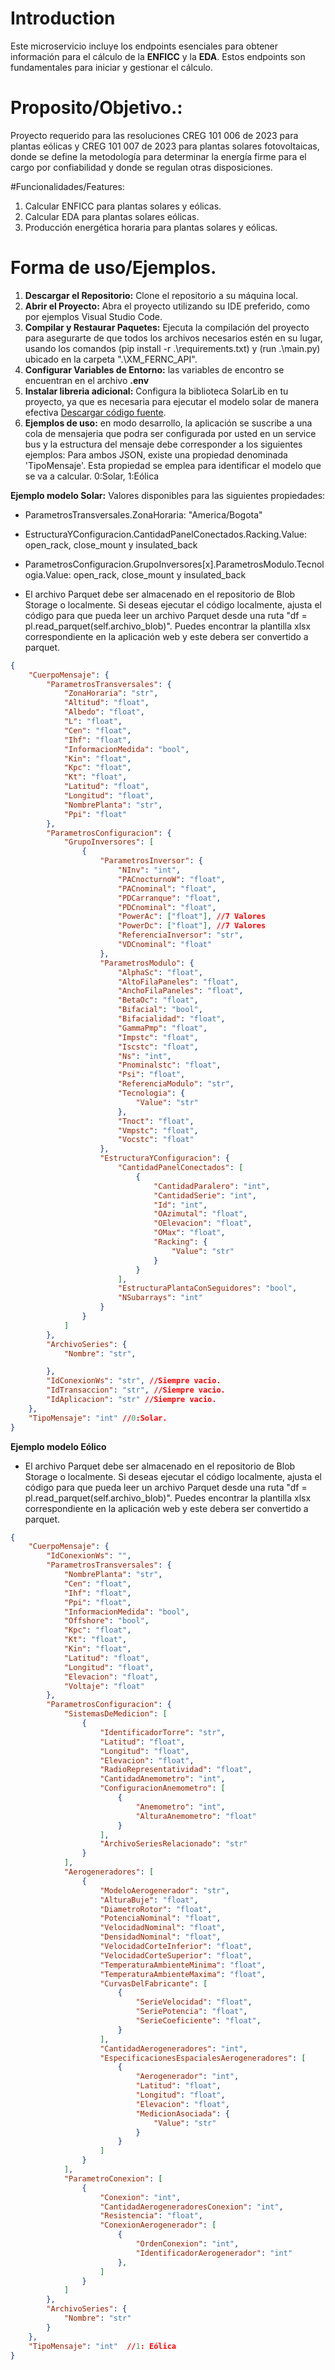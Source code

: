 # Introduction 
Este microservicio incluye los endpoints esenciales para obtener información para el cálculo de la **ENFICC** y la **EDA**. Estos endpoints son fundamentales para iniciar y gestionar el cálculo.

# Proposito/Objetivo.: 
Proyecto requerido para las resoluciones CREG 101 006 de 2023 para plantas eólicas y CREG 101 007 de 2023 para plantas solares fotovoltaicas, donde se define la metodología para determinar la energía firme para el cargo por confiabilidad y donde se regulan otras disposiciones.

#Funcionalidades/Features:
1. Calcular ENFICC para plantas solares y eólicas.
2. Calcular EDA para plantas solares eólicas.
3. Producción energética horaria para plantas solares y eólicas.

# Forma de uso/Ejemplos.
1. **Descargar el Repositorio:** Clone el repositorio a su máquina local.
2. **Abrir el Proyecto:** Abra el proyecto utilizando su IDE preferido, como por ejemplos Visual Studio Code.
3. **Compilar y Restaurar Paquetes:** Ejecuta la compilación del proyecto para asegurarte de que todos los archivos necesarios estén en su lugar, usando los comandos (pip install -r .\requirements.txt) y (run .\main.py) ubicado en la carpeta ".\XM_FERNC_API".
4. **Configurar Variables de Entorno:** las variables de encontro se encuentran en el archivo **.env**
5. **Instalar libreria adicional:** Configura la biblioteca SolarLib en tu proyecto, ya que es necesaria para ejecutar el modelo solar de manera efectiva [Descargar código fuente](https://github.com/XM-SA-ESP/CND-PlaneacionOperacion-SOLARLIB).
6. **Ejemplos de uso:** en modo desarrollo, la aplicación se suscribe a una cola de mensajeria que podra ser configurada por usted en un service bus y la estructura del mensaje debe corresponder a los siguientes ejemplos:
Para ambos JSON, existe una propiedad denominada 'TipoMensaje'. Esta propiedad se emplea para identificar el modelo que se va a calcular. 0:Solar, 1:Eólica

**Ejemplo modelo Solar:**
Valores disponibles para las siguientes propiedades:
- ParametrosTransversales.ZonaHoraria: "America/Bogota"
- EstructuraYConfiguracion.CantidadPanelConectados.Racking.Value: open_rack, close_mount y insulated_back
- ParametrosConfiguracion.GrupoInversores[x].ParametrosModulo.Tecnologia.Value: open_rack, close_mount y insulated_back

- El archivo Parquet debe ser almacenado en el repositorio de Blob Storage o localmente. Si deseas ejecutar el código localmente, ajusta el código para que pueda leer un archivo Parquet desde una ruta "df = pl.read_parquet(self.archivo_blob)". Puedes encontrar la plantilla xlsx correspondiente en la aplicación web y este debera ser convertido a parquet.
```json
{
	"CuerpoMensaje": {
		"ParametrosTransversales": {
			"ZonaHoraria": "str",
			"Altitud": "float",
			"Albedo": "float",
			"L": "float",
			"Cen": "float",
			"Ihf": "float",
			"InformacionMedida": "bool",
			"Kin": "float",
			"Kpc": "float",
			"Kt": "float",
			"Latitud": "float",
			"Longitud": "float",
			"NombrePlanta": "str",
			"Ppi": "float"
		},
		"ParametrosConfiguracion": {
			"GrupoInversores": [
				{
					"ParametrosInversor": {
						"NInv": "int",
						"PACnocturnoW": "float",
						"PACnominal": "float",
						"PDCarranque": "float",
						"PDCnominal": "float",
						"PowerAc": ["float"], //7 Valores
						"PowerDc": ["float"], //7 Valores
						"ReferenciaInversor": "str",
						"VDCnominal": "float"
					},
					"ParametrosModulo": {
						"AlphaSc": "float",
						"AltoFilaPaneles": "float",
						"AnchoFilaPaneles": "float",
						"BetaOc": "float",
						"Bifacial": "bool",
						"Bifacialidad": "float",
						"GammaPmp": "float",
						"Impstc": "float",
						"Iscstc": "float",
						"Ns": "int",
						"Pnominalstc": "float",
						"Psi": "float",
						"ReferenciaModulo": "str",
						"Tecnologia": {
							"Value": "str"
						},
						"Tnoct": "float",
						"Vmpstc": "float",
						"Vocstc": "float"
					},
					"EstructuraYConfiguracion": {
						"CantidadPanelConectados": [
							{
								"CantidadParalero": "int",
								"CantidadSerie": "int",
								"Id": "int",
								"OAzimutal": "float",
								"OElevacion": "float",
								"OMax": "float",
								"Racking": {
									"Value": "str"
								}
							}							
						],
						"EstructuraPlantaConSeguidores": "bool",
						"NSubarrays": "int"
					}
				}
			]
		},
		"ArchivoSeries": {
			"Nombre": "str",

		},
		"IdConexionWs": "str", //Siempre vacio.
		"IdTransaccion": "str", //Siempre vacio.
		"IdAplicacion": "str" //Siempre vacio.
	},
	"TipoMensaje": "int" //0:Solar.
}
```

**Ejemplo modelo Eólico**
- El archivo Parquet debe ser almacenado en el repositorio de Blob Storage o localmente. Si deseas ejecutar el código localmente, ajusta el código para que pueda leer un archivo Parquet desde una ruta "df = pl.read_parquet(self.archivo_blob)". Puedes encontrar la plantilla xlsx correspondiente en la aplicación web y este debera ser convertido a parquet.
```json
{
	"CuerpoMensaje": {
		"IdConexionWs": "",
		"ParametrosTransversales": {
			"NombrePlanta": "str",
			"Cen": "float",
			"Ihf": "float",
			"Ppi": "float",
			"InformacionMedida": "bool",
			"Offshore": "bool",
			"Kpc": "float",
			"Kt": "float",
			"Kin": "float",
			"Latitud": "float",
			"Longitud": "float",
			"Elevacion": "float",
			"Voltaje": "float"
		},
		"ParametrosConfiguracion": {
			"SistemasDeMedicion": [
				{
					"IdentificadorTorre": "str",
					"Latitud": "float",
					"Longitud": "float",
					"Elevacion": "float",
					"RadioRepresentatividad": "float",
					"CantidadAnemometro": "int",
					"ConfiguracionAnemometro": [
						{
							"Anemometro": "int",
							"AlturaAnemometro": "float"
						}
					],
					"ArchivoSeriesRelacionado": "str"
				}
			],
			"Aerogeneradores": [
				{
					"ModeloAerogenerador": "str",
					"AlturaBuje": "float",
					"DiametroRotor": "float",
					"PotenciaNominal": "float",
					"VelocidadNominal": "float",
					"DensidadNominal": "float",
					"VelocidadCorteInferior": "float",
					"VelocidadCorteSuperior": "float",
					"TemperaturaAmbienteMinima": "float",
					"TemperaturaAmbienteMaxima": "float",
					"CurvasDelFabricante": [
						{
							"SerieVelocidad": "float",
							"SeriePotencia": "float",
							"SerieCoeficiente": "float",
						}						
					],
					"CantidadAerogeneradores": "int",
					"EspecificacionesEspacialesAerogeneradores": [
						{
							"Aerogenerador": "int",
							"Latitud": "float",
							"Longitud": "float",
							"Elevacion": "float",
							"MedicionAsociada": {
								"Value": "str"
							}
						}
					]
				}
			],
			"ParametroConexion": [
				{
					"Conexion": "int",
					"CantidadAerogeneradoresConexion": "int",
					"Resistencia": "float",
					"ConexionAerogenerador": [
						{
							"OrdenConexion": "int",
							"IdentificadorAerogenerador": "int"
						},
					]
				}
			]
		},
		"ArchivoSeries": {
			"Nombre": "str"			
		}
	},
	"TipoMensaje": "int"  //1: Eólica
}
```